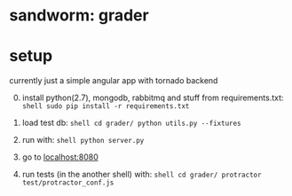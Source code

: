 sandworm: grader
========

setup
=====

currently just a simple angular app with tornado backend


  0. install python(2.7), mongodb, rabbitmq and stuff from requirements.txt:
    ```shell
    sudo pip install -r requirements.txt
    ```

  1. load test db:
    ```shell
    cd grader/
    python utils.py --fixtures
    ```

  2. run with:
    ```shell
    python server.py
    ```
    
  3. go to [localhost:8080](http://0.0.0.0:8080/)

  4. run tests (in the another shell) with:
    ```shell
    cd grader/
    protractor test/protractor_conf.js
    ```
